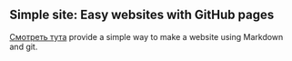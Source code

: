 ## Simple site: Easy websites with GitHub pages

[Смотреть тута](http://mche.github.io/project_site) provide a simple way to make a
website using Markdown and git.


